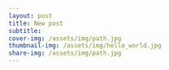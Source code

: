 ```yaml
---
layout: post
title: New post
subtitle: 
cover-img: /assets/img/path.jpg
thumbnail-img: /assets/img/hello_world.jpg
share-img: /assets/img/path.jpg
---
```

